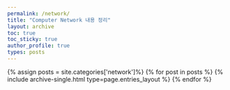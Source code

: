 ```yaml
---
permalink: /network/
title: "Computer Network 내용 정리"
layout: archive
toc: true
toc_sticky: true
author_profile: true
types: posts
---
```


{% assign posts = site.categories['network']%}
{% for post in posts %}
  {% include archive-single.html type=page.entries_layout %}
{% endfor %}